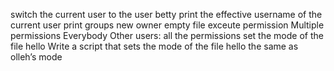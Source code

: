 switch the current user to the user betty
print the effective username of the current user
print groups
new owner
empty file
exceute permission
Multiple permissions
Everybody
Other users: all the permissions
set the mode of the file hello
Write a script that sets the mode of the file hello the same as olleh’s mode

